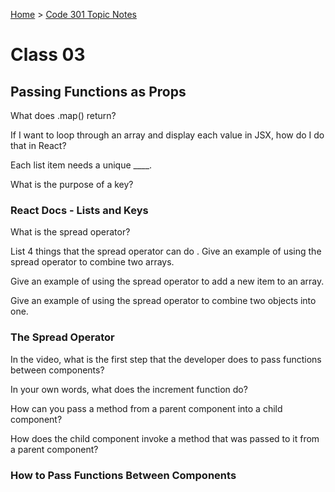 [Home](README.md) > [Code 301 Topic Notes](301topicNotes.md)

# Class 03

## Passing Functions as Props

What does .map() return?

If I want to loop through an array and display each value in JSX, how do I do that in React?

Each list item needs a unique ____.

What is the purpose of a key?

### React Docs - Lists and Keys

What is the spread operator?

List 4 things that the spread operator can do
.
Give an example of using the spread operator to combine two arrays.

Give an example of using the spread operator to add a new item to an array.

Give an example of using the spread operator to combine two objects into one.

### The Spread Operator

In the video, what is the first step that the developer does to pass functions between components?

In your own words, what does the increment function do?

How can you pass a method from a parent component into a child component?

How does the child component invoke a method that was passed to it from a parent component?

### How to Pass Functions Between Components
